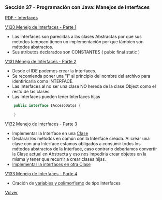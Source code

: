 ### Sección 37 - Programación con Java: Manejos de Interfaces

[PDF - Interfaces](Apuntes/CPJ-A-Leccion-Interfaces.pdf)

[V130 Menejo de Interfaces - Parte 1]()
- Las interfaces son parecidas a las clases Abstractas por que sus metodos
tampoco tienen un implementación por que támbien son métodos abstractos.
- Sus atributos declarados son CONSTANTES ( pubic final static )

[V131 Menejo de Interfaces - Parte 2](V131_Manejo_de_Interfaces_Parte_2/src/accesodatos/IAccesoDatos.java)
- Desde el IDE podemos crear la Interfaces. 
- Se recomienda poner una "I" al principio del nombre del archivo para identiricarla
como INTERFACE.
- Las Interfaces al no ser una clase NO hereda de la clase Object como el resto
de las clases
- Las Interfaces pueden tener Interfaces hijas
```java
    public interface IAccesoDatos {
    
    } 
```
[V132 Menejo de Interfaces - Parte 3](V132_Manejo_de_Interfaces_Parte_3/src/accesodatos)
- Implementar la Interface en una [Clase](V132_Manejo_de_Interfaces_Parte_3/src/accesodatos/ImplementacionMySql.java)
- Declarar los métodos en común con la Interface creada. Al crear una clase 
con una Interface estamos obligados a consumir todos los métodos abstractos de
la Interface, caso contrario deberiamos convertir la Clase actual en Abstracta
y eso nos impediria crear objetos en la misma y tener que recurrir a crear
clases hijas.
- [Implementar la interfaces en otra Clase](V132_Manejo_de_Interfaces_Parte_3/src/accesodatos/ImplementacionOracle.java)

[V133 Menejo de Interfaces - Parte 4](V133_Manejo_de_Interfaces_Parte_4/src)
- Cración de [variables y polimorfismo](V133_Manejo_de_Interfaces_Parte_4/src/test/TestInterfaces.java) 
de tipo Interfaces


[Volver](../)